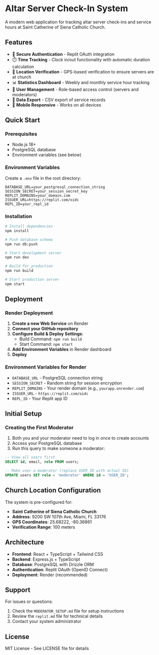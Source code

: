 # Altar Server Check-In System

A modern web application for tracking altar server check-ins and service hours at Saint Catherine of Siena Catholic Church.

## Features

- 🔐 **Secure Authentication** - Replit OAuth integration
- ⏱️ **Time Tracking** - Clock in/out functionality with automatic duration calculation
- 📍 **Location Verification** - GPS-based verification to ensure servers are at church
- 📊 **Statistics Dashboard** - Weekly and monthly service hour tracking
- 👥 **User Management** - Role-based access control (servers and moderators)
- 📄 **Data Export** - CSV export of service records
- 📱 **Mobile Responsive** - Works on all devices

## Quick Start

### Prerequisites

- Node.js 18+ 
- PostgreSQL database
- Environment variables (see below)

### Environment Variables

Create a `.env` file in the root directory:

```env
DATABASE_URL=your_postgresql_connection_string
SESSION_SECRET=your_session_secret_key
REPLIT_DOMAINS=your_domain.com
ISSUER_URL=https://replit.com/oidc
REPL_ID=your_repl_id
```

### Installation

```bash
# Install dependencies
npm install

# Push database schema
npm run db:push

# Start development server
npm run dev

# Build for production
npm run build

# Start production server
npm start
```

## Deployment

### Render Deployment

1. **Create a new Web Service** on Render
2. **Connect your GitHub repository**
3. **Configure Build & Deploy Settings**:
   - Build Command: `npm run build`
   - Start Command: `npm start`
4. **Add Environment Variables** in Render dashboard
5. **Deploy**

### Environment Variables for Render

- `DATABASE_URL` - PostgreSQL connection string
- `SESSION_SECRET` - Random string for session encryption
- `REPLIT_DOMAINS` - Your render domain (e.g., `yourapp.onrender.com`)
- `ISSUER_URL` - `https://replit.com/oidc`
- `REPL_ID` - Your Replit app ID

## Initial Setup

### Creating the First Moderator

1. Both you and your moderator need to log in once to create accounts
2. Access your PostgreSQL database
3. Run this query to make someone a moderator:

```sql
-- View all users first
SELECT id, email, role FROM users;

-- Make user a moderator (replace USER_ID with actual ID)
UPDATE users SET role = 'moderator' WHERE id = 'USER_ID';
```

## Church Location Configuration

The system is pre-configured for:
- **Saint Catherine of Siena Catholic Church**
- **Address**: 9200 SW 107th Ave, Miami, FL 33176
- **GPS Coordinates**: 25.68222, -80.36861
- **Verification Range**: 100 meters

## Architecture

- **Frontend**: React + TypeScript + Tailwind CSS
- **Backend**: Express.js + TypeScript
- **Database**: PostgreSQL with Drizzle ORM
- **Authentication**: Replit OAuth (OpenID Connect)
- **Deployment**: Render (recommended)

## Support

For issues or questions:
1. Check the `MODERATOR_SETUP.md` file for setup instructions
2. Review the `replit.md` file for technical details
3. Contact your system administrator

## License

MIT License - See LICENSE file for details